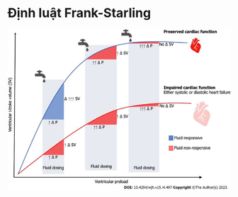 # Định luật Frank-Starling  
![../200 FILES/201 Image/image/Định luật Frank-Starling-1716733329315.webp](../200%20FILES/201%20Image/image/%C4%90%E1%BB%8Bnh%20lu%E1%BA%ADt%20Frank-Starling-1716733329315.webp)  
  
